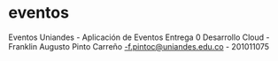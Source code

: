 # eventos
Eventos Uniandes - Aplicación de Eventos Entrega 0 Desarrollo Cloud - Franklin Augusto Pinto Carreño -f.pintoc@uniandes.edu.co - 201011075
